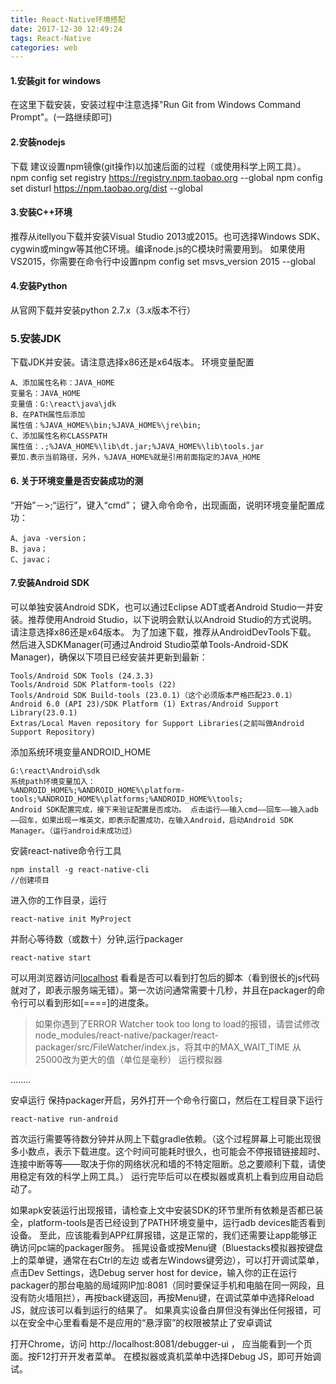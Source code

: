 ```yaml
---
title: React-Native环境搭配
date: 2017-12-30 12:49:24
tags: React-Native
categories: web
---
```

#### 1.安装git for windows

在这里下载安装，安装过程中注意选择"Run Git from Windows Command Prompt"。(一路继续即可)
#### 2.安装nodejs
下载 建议设置npm镜像(git操作)以加速后面的过程（或使用科学上网工具）。
npm config set registry https://registry.npm.taobao.org --global
npm config set disturl https://npm.taobao.org/dist --global
#### 3.安装C++环境
<!--more-->
推荐从itellyou下载并安装Visual Studio 2013或2015。也可选择Windows SDK、cygwin或mingw等其他C环境。编译node.js的C模块时需要用到。 如果使用VS2015，你需要在命令行中设置npm config set msvs_version 2015 --global

#### 4.安装Python
从官网下载并安装python 2.7.x（3.x版本不行）
### 5.安装JDK
下载JDK并安装。请注意选择x86还是x64版本。
环境变量配置
```
A、添加属性名称：JAVA_HOME
变量名：JAVA_HOME
变量值：G:\react\java\jdk
B、在PATH属性后添加
属性值：%JAVA_HOME%\bin;%JAVA_HOME%\jre\bin;
C、添加属性名称CLASSPATH
属性值：.;%JAVA_HOME%\lib\dt.jar;%JAVA_HOME%\lib\tools.jar
要加.表示当前路径，另外，%JAVA_HOME%就是引用前面指定的JAVA_HOME
```
#### 6. 关于环境变量是否安装成功的测
“开始”－>;“运行”，键入“cmd”； 键入命令命令，出现画面，说明环境变量配置成功：
```
A、java -version；
B、java；
C、javac；
```
#### 7.安装Android SDK

可以单独安装Android SDK，也可以通过Eclipse ADT或者Android Studio一并安装。推荐使用Android Studio，以下说明会默认以Android Studio的方式说明。请注意选择x86还是x64版本。 为了加速下载，推荐从AndroidDevTools下载。 然后进入SDKManager(可通过Android Studio菜单Tools-Android-SDK Manager)，确保以下项目已经安装并更新到最新：
```
Tools/Android SDK Tools (24.3.3)
Tools/Android SDK Platform-tools (22)
Tools/Android SDK Build-tools (23.0.1)（这个必须版本严格匹配23.0.1）
Android 6.0 (API 23)/SDK Platform (1) Extras/Android Support Library(23.0.1)
Extras/Local Maven repository for Support Libraries(之前叫做Android Support Repository)
```
添加系统环境变量ANDROID_HOME
```
G:\react\Android\sdk
系统path环境变量加入：
%ANDROID_HOME%;%ANDROID_HOME%\platform-tools;%ANDROID_HOME%\platforms;%ANDROID_HOME%\tools;
Android SDK配置完成，接下来验证配置是否成功。 点击运行——输入cmd——回车——输入adb——回车，如果出现一堆英文，即表示配置成功，在输入Android，启动Android SDK Manager。（运行android未成功过）
```
安装react-native命令行工具
```
npm install -g react-native-cli
//创建项目
```
进入你的工作目录，运行
```
react-native init MyProject
```
并耐心等待数（或数十）分钟,运行packager
```
react-native start
```
可以用浏览器访问[localhost](http://localhost:8081/index.android.bundle?platform=android) 看看是否可以看到打包后的脚本（看到很长的js代码就对了，即表示服务端无错）。第一次访问通常需要十几秒，并且在packager的命令行可以看到形如[====]的进度条。 
>如果你遇到了ERROR Watcher took too long to load的报错，请尝试修改node_modules/react-native/packager/react-packager/src/FileWatcher/index.js，将其中的MAX_WAIT_TIME 从25000改为更大的值（单位是毫秒） 运行模拟器

........

安卓运行
保持packager开启，另外打开一个命令行窗口，然后在工程目录下运行
```
react-native run-android 
```
  首次运行需要等待数分钟并从网上下载gradle依赖。（这个过程屏幕上可能出现很多小数点，表示下载进度。这个时间可能耗时很久，也可能会不停报错链接超时、连接中断等等——取决于你的网络状况和墙的不特定阻断。总之要顺利下载，请使用稳定有效的科学上网工具。） 运行完毕后可以在模拟器或真机上看到应用自动启动了。 
  
   如果apk安装运行出现报错，请检查上文中安装SDK的环节里所有依赖是否都已装全，platform-tools是否已经设到了PATH环境变量中，运行adb devices能否看到设备。 至此，应该能看到APP红屏报错，这是正常的，我们还需要让app能够正确访问pc端的packager服务。 摇晃设备或按Menu键（Bluestacks模拟器按键盘上的菜单键，通常在右Ctrl的左边 或者左Windows键旁边），可以打开调试菜单，点击Dev Settings，选Debug server host for device，输入你的正在运行packager的那台电脑的局域网IP加:8081（同时要保证手机和电脑在同一网段，且没有防火墙阻拦），再按back键返回，再按Menu键，在调试菜单中选择Reload JS，就应该可以看到运行的结果了。 如果真实设备白屏但没有弹出任何报错，可以在安全中心里看看是不是应用的“悬浮窗”的权限被禁止了安卓调试
   
 打开Chrome，访问 http://localhost:8081/debugger-ui ， 应当能看到一个页面。按F12打开开发者菜单。 在模拟器或真机菜单中选择Debug JS，即可开始调试。
